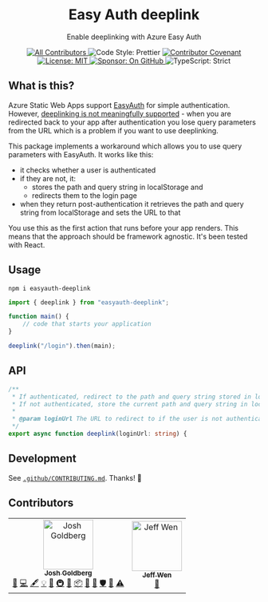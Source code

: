 <h1 align="center">Easy Auth deeplink</h1>

<p align="center">Enable deeplinking with Azure Easy Auth</p>

<p align="center">
	<!-- ALL-CONTRIBUTORS-BADGE:START - Do not remove or modify this section -->
	<a href="#contributors">
		<img alt="All Contributors" src="https://img.shields.io/badge/all_contributors-1-21bb42.svg" />
	</a>
	<!-- ALL-CONTRIBUTORS-BADGE:END -->
	<img alt="Code Style: Prettier" src="https://img.shields.io/badge/code_style-prettier-21bb42.svg" />
	<a href="https://github.com/johnnyreilly/easyauth-deeplink/blob/main/.github/CODE_OF_CONDUCT.md">
		<img alt="Contributor Covenant" src="https://img.shields.io/badge/code_of_conduct-contributor_covenant-21bb42" />
	</a>
	<a href="https://github.com/johnnyreilly/easyauth-deeplink/blob/main/LICENSE.md">
	    <img alt="License: MIT" src="https://img.shields.io/github/license/johnnyreilly/easyauth-deeplink?color=21bb42">
    </a>
	<a href="https://github.com/sponsors/johnnyreilly">
    	<img alt="Sponsor: On GitHub" src="https://img.shields.io/badge/sponsor-on_github-21bb42.svg" />
    </a>
    <img alt="TypeScript: Strict" src="https://img.shields.io/badge/typescript-strict-21bb42.svg" />
</p>

## What is this?

Azure Static Web Apps support [EasyAuth](https://learn.microsoft.com/en-us/azure/app-service/overview-authentication-authorization) for simple authentication. However, [deeplinking is not meaningfully supported](https://github.com/Azure/static-web-apps/issues/435) - when you are redirected back to your app after authentication you lose query parameters from the URL which is a problem if you want to use deeplinking.

This package implements a workaround which allows you to use query parameters with EasyAuth. It works like this:

- it checks whether a user is authenticated
- if they are not, it:
  - stores the path and query string in localStorage and
  - redirects them to the login page
- when they return post-authentication it retrieves the path and query string from localStorage and sets the URL to that

You use this as the first action that runs before your app renders. This means that the approach should be framework agnostic. It's been tested with React.

## Usage

```shell
npm i easyauth-deeplink
```

```ts
import { deeplink } from "easyauth-deeplink";

function main() {
	// code that starts your application
}

deeplink("/login").then(main);
```

## API

```ts
/**
 * If authenticated, redirect to the path and query string stored in local storage.
 * If not authenticated, store the current path and query string in local storage and redirect to the login page.
 *
 * @param loginUrl The URL to redirect to if the user is not authenticated
 */
export async function deeplink(loginUrl: string) {
```

## Development

See [`.github/CONTRIBUTING.md`](./.github/CONTRIBUTING.md).
Thanks! 💖

## Contributors

<!-- ALL-CONTRIBUTORS-LIST:START - Do not remove or modify this section -->
<!-- prettier-ignore-start -->
<!-- markdownlint-disable -->
<!-- spellchecker: disable -->
<table>
  <tbody>
    <tr>
      <td align="center"><a href="http://www.joshuakgoldberg.com"><img src="https://avatars.githubusercontent.com/u/3335181?v=4?s=100" width="100px;" alt="Josh Goldberg"/><br /><sub><b>Josh Goldberg</b></sub></a><br /><a href="https://github.com/johnnyreilly/easyauth-deeplink/issues?q=author%3AJoshuaKGoldberg" title="Bug reports">🐛</a> <a href="https://github.com/johnnyreilly/easyauth-deeplink/commits?author=JoshuaKGoldberg" title="Code">💻</a> <a href="#content-JoshuaKGoldberg" title="Content">🖋</a> <a href="#example-JoshuaKGoldberg" title="Examples">💡</a> <a href="#ideas-JoshuaKGoldberg" title="Ideas, Planning, & Feedback">🤔</a> <a href="#infra-JoshuaKGoldberg" title="Infrastructure (Hosting, Build-Tools, etc)">🚇</a> <a href="#maintenance-JoshuaKGoldberg" title="Maintenance">🚧</a> <a href="#platform-JoshuaKGoldberg" title="Packaging/porting to new platform">📦</a> <a href="#projectManagement-JoshuaKGoldberg" title="Project Management">📆</a> <a href="https://github.com/johnnyreilly/easyauth-deeplink/pulls?q=is%3Apr+reviewed-by%3AJoshuaKGoldberg" title="Reviewed Pull Requests">👀</a> <a href="#security-JoshuaKGoldberg" title="Security">🛡️</a> <a href="#tool-JoshuaKGoldberg" title="Tools">🔧</a> <a href="https://github.com/johnnyreilly/easyauth-deeplink/commits?author=JoshuaKGoldberg" title="Tests">⚠️</a></td>
      <td align="center"><a href="https://sinchang.me"><img src="https://avatars.githubusercontent.com/u/3297859?v=4?s=100" width="100px;" alt="Jeff Wen"/><br /><sub><b>Jeff Wen</b></sub></a><br /><a href="#tool-sinchang" title="Tools">🔧</a></td>
    </tr>
  </tbody>
</table>

<!-- spellchecker: enable -->
<!-- markdownlint-restore -->
<!-- prettier-ignore-end -->

<!-- ALL-CONTRIBUTORS-LIST:END -->
